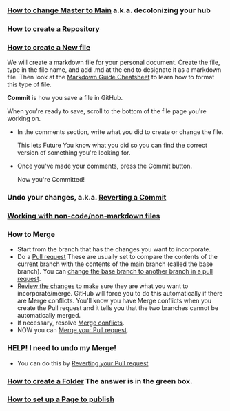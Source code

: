 ### [How to change Master to Main](https://github.com/github/renaming) a.k.a. decolonizing your hub

### [How to create a Repository](https://docs.github.com/en/get-started/quickstart/create-a-repo#create-a-repository)

### [How to create a New file](https://docs.github.com/en/repositories/working-with-files/managing-files/creating-new-files)

We will create a markdown file for your personal document. Create the file, type in the file name, and add .md at the end to designate it as a markdown file. Then look at the [Markdown Guide Cheatsheet](https://www.markdownguide.org/cheat-sheet/) to learn how to format this type of file.

**Commit** is how you save a file in GitHub.

When you're ready to save, scroll to the bottom of the file page you're working on. 
- In the comments section, write what you did to create or change the file. 

   This lets Future You know what you did so you can find the correct version of something you're looking for. 

- Once you've made your comments, press the Commit button. 

   Now you're Committed!
   
### Undo your changes, a.k.a. [Reverting a Commit](https://docs.github.com/en/desktop/contributing-and-collaborating-using-github-desktop/managing-commits/reverting-a-commit)

### [Working with non-code/non-markdown files](https://docs.github.com/en/repositories/working-with-files/using-files/working-with-non-code-files)

### How to Merge 
- Start from the branch that has the changes you want to incorporate.
- Do a [Pull request](https://docs.github.com/en/github/collaborating-with-pull-requests/proposing-changes-to-your-work-with-pull-requests/creating-a-pull-request) These are usually set to compare the contents of the current branch with the contents of the main branch (called the base branch). You can [change the base branch to another branch in a pull request](https://docs.github.com/en/github/collaborating-with-pull-requests/proposing-changes-to-your-work-with-pull-requests/changing-the-base-branch-of-a-pull-request).
- [Review the changes](https://docs.github.com/en/github/collaborating-with-pull-requests/reviewing-changes-in-pull-requests/reviewing-proposed-changes-in-a-pull-request) to make sure they are what you want to incorporate/merge. GitHub will force you to do this automatically if there are Merge conflicts. You'll know you have Merge conflicts when you create the Pull request and it tells you that the two branches cannot be automatically merged.
- If necessary, resolve [Merge conflicts](https://docs.github.com/en/github/collaborating-with-pull-requests/addressing-merge-conflicts/resolving-a-merge-conflict-on-github).
- NOW you can [Merge your Pull request](https://docs.github.com/en/github/collaborating-with-pull-requests/incorporating-changes-from-a-pull-request/merging-a-pull-request#merging-a-pull-request).

### HELP! I need to undo my Merge! 
- You can do this by [Reverting your Pull request](https://docs.github.com/en/github/collaborating-with-pull-requests/incorporating-changes-from-a-pull-request/reverting-a-pull-request)

### [How to create a Folder](https://github.community/t/add-a-folder/2304) The answer is in the green box.

### [How to set up a Page to publish](https://docs.github.com/en/pages/getting-started-with-github-pages/configuring-a-publishing-source-for-your-github-pages-site#choosing-a-publishing-source)
